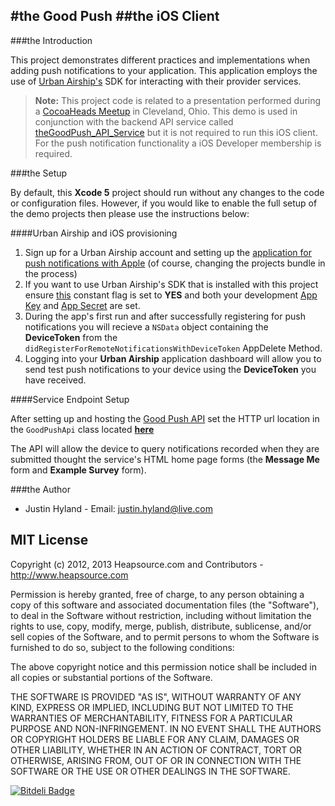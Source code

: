 #the Good Push
##the iOS Client
---

###the Introduction

This project demonstrates different practices and implementations when adding push notifications to your application. This application employs the use of [Urban Airship's](http://urbanairship.com) SDK for interacting with their provider services.


> **Note:** This project code is related to a presentation performed during a [CocoaHeads Meetup](http://www.meetup.com/Cleveland-CocoaHeads/events/135931172/) in Cleveland, Ohio. This demo is used in conjunction with the backend API service called [theGoodPush_API_Service](https://github.com/hylander0/theGoodPush_API_Service) but it is not required to run this iOS client.  For the push notification functionality a iOS Developer membership is required.


###the Setup

By default, this **Xcode 5** project should run without any changes to the code or configuration files. However, if you would like to enable the full setup of the demo projects then please use the instructions below:

####Urban Airship and iOS provisioning 

1. Sign up for a Urban Airship account and setting up the [application for push notifications with Apple](http://docs.urbanairship.com/build/ios.html#set-up-your-application-with-apple) (of course, changing the projects bundle in the process)
2. If you want to use Urban Airship's SDK that is installed with this project ensure [this](https://github.com/hylander0/theGoodPush_iOS_Client/blob/master/theGoodPush/theGoodPush/Common/Constants.m#L21) constant flag is set to **YES** and both your development [App Key](https://github.com/hylander0/theGoodPush_iOS_Client/blob/master/theGoodPush/theGoodPush/AirshipConfig.plist#L8) and [App Secret](https://github.com/hylander0/theGoodPush_iOS_Client/blob/master/theGoodPush/theGoodPush/AirshipConfig.plist#L10) are set.
3. During the app's first run and after successfully registering for push notifications you will recieve a `NSData` object containing the **DeviceToken** from the `didRegisterForRemoteNotificationsWithDeviceToken` AppDelete Method.
4. Logging into your **Urban Airship** application dashboard will allow you to send test push notifications to your device using the **DeviceToken** you have received.


####Service Endpoint Setup

After setting up and hosting the [Good Push API](https://github.com/hylander0/theGoodPush_API_Service) set the HTTP url location in the `GoodPushApi` class located [**here**](https://github.com/hylander0/theGoodPush_iOS_Client/blob/master/theGoodPush/theGoodPush/Services/GoodPushApi.m#L27)

The API will allow the device to query notifications recorded when they are submitted thought the service's HTML home page forms (the **Message Me** form and **Example Survey** form).


###the Author

* Justin Hyland - Email: justin.hyland@live.com

## MIT License

Copyright (c) 2012, 2013 Heapsource.com and Contributors - http://www.heapsource.com

Permission is hereby granted, free of charge, to any person obtaining a copy
of this software and associated documentation files (the "Software"), to deal
in the Software without restriction, including without limitation the rights
to use, copy, modify, merge, publish, distribute, sublicense, and/or sell
copies of the Software, and to permit persons to whom the Software is
furnished to do so, subject to the following conditions:

The above copyright notice and this permission notice shall be included in
all copies or substantial portions of the Software.

THE SOFTWARE IS PROVIDED "AS IS", WITHOUT WARRANTY OF ANY KIND, EXPRESS OR
IMPLIED, INCLUDING BUT NOT LIMITED TO THE WARRANTIES OF MERCHANTABILITY,
FITNESS FOR A PARTICULAR PURPOSE AND NON-INFRINGEMENT. IN NO EVENT SHALL THE
AUTHORS OR COPYRIGHT HOLDERS BE LIABLE FOR ANY CLAIM, DAMAGES OR OTHER
LIABILITY, WHETHER IN AN ACTION OF CONTRACT, TORT OR OTHERWISE, ARISING FROM,
OUT OF OR IN CONNECTION WITH THE SOFTWARE OR THE USE OR OTHER DEALINGS IN
THE SOFTWARE.

[![Bitdeli Badge](https://d2weczhvl823v0.cloudfront.net/hylander0/thegoodpush_ios_client/trend.png)](https://bitdeli.com/free "Bitdeli Badge")

